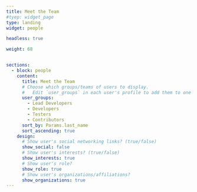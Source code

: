 ```yaml
---
title: Meet the Team
#tyep: widget_page
type: landing
widget: people

headless: true

weight: 68


sections:
  - block: people
    content:
      title: Meet the Team
      # Choose which groups/teams of users to display.
      #   Edit `user_groups` in each user's profile to add them to one or more of these groups.
      user_groups:
        - Lead Developers
        - Developers
        - Testers
        - Contributors
      sort_by: Params.last_name
      sort_ascending: true
    design:
      # Show user's social networking links? (true/false)
      show_social: false
      # Show user's interests? (true/false)
      show_interests: true
      # Show user's role?
      show_role: true
      # Show user's organizations/affiliations?
      show_organizations: true
---
```

